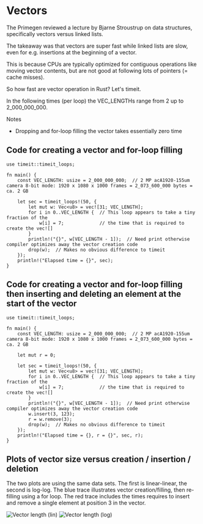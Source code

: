 # Vectors

The Primegen reviewed a lecture by Bjarne Stroustrup on data structures, specifically vectors versus linked lists.

The takeaway was that vectors are super fast while linked lists are slow, even for e.g. insertions at the beginning of a vector.

This is because CPUs are typically optimized for contiguous operations like moving vector contents, but are not good at following lots of pointers (= cache misses). 

So how fast are vector operation in Rust? Let's timeit.

In the following times (per loop) the VEC_LENGTHs range from 2 up to 2_000_000_000.

Notes
- Dropping and for-loop filling the vector takes essentially zero time

## Code for creating a vector and for-loop filling

```
use timeit::timeit_loops;

fn main() {
    const VEC_LENGTH: usize = 2_000_000_000;  // 2 MP acA1920-155um camera 8-bit mode: 1920 x 1080 x 1000 frames = 2_073_600_000 bytes = ca. 2 GB

    let sec = timeit_loops!(50, {
        let mut w: Vec<u8> = vec![31; VEC_LENGTH];
        for i in 0..VEC_LENGTH {  // This loop appears to take a tiny fraction of the 
            w[i] = 7;             // the time that is required to create the vec![]
        }
        println!("{}", w[VEC_LENGTH - 1]);  // Need print otherwise compiler optimizes away the vector creation code
        drop(w);  // Makes no obvious difference to timeit
    });
    println!("Elapsed time = {}", sec);
}
```

## Code for creating a vector and for-loop filling then inserting and deleting an element at the start of the vector

```
use timeit::timeit_loops;

fn main() {
    const VEC_LENGTH: usize = 2_000_000_000;  // 2 MP acA1920-155um camera 8-bit mode: 1920 x 1080 x 1000 frames = 2_073_600_000 bytes = ca. 2 GB

    let mut r = 0;

    let sec = timeit_loops!(50, {
        let mut w: Vec<u8> = vec![31; VEC_LENGTH];
        for i in 0..VEC_LENGTH {  // This loop appears to take a tiny fraction of the 
            w[i] = 7;             // the time that is required to create the vec![]
        }
        println!("{}", w[VEC_LENGTH - 1]);  // Need print otherwise compiler optimizes away the vector creation code
        w.insert(3, 123);
        r = w.remove(3);
        drop(w);  // Makes no obvious difference to timeit
    });
    println!("Elapsed time = {}, r = {}", sec, r);
}

```
## Plots of vector size versus creation / insertion / deletion

The two plots are using the same data sets. The first is linear-linear, the second is log-log. The blue trace illustrates vector creation/filling, then re-filling using a for loop. The red trace includes the times requires to insert and remove a single element at position 3 in the vector.

![Vector length (lin)](https://github.com/user-attachments/assets/2a9281a1-fc05-4a31-bae5-2ad98f9114e9)
![Vector length (log)](https://github.com/user-attachments/assets/e770ff67-cbf3-44d4-91ee-f1898cafe1cf)
